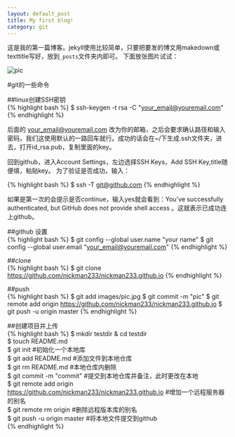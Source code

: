 ```yaml
---
layout: default_post
title: My first blog!
category: git
---
```


这是我的第一篇博客。jekyll使用比较简单，只要把要发的博文用makedown或texttitle写好，放到`_posts`文件夹内即可。
下面放张图片试试：  

[jekyll-now]: https://github.com/barryclark/jekyll-now

![pic](http://7sbplh.com1.z0.glb.clouddn.com/pic.jpg)

#git的一些命令   

##linux创建SSH密钥  
{% highlight bash %}
$ ssh-keygen -t rsa -C "your_email@youremail.com"
{% endhighlight %}

后面的 your_email@youremail.com 改为你的邮箱，之后会要求确认路径和输入密码，我们这使用默认的一路回车就行。成功的话会在~/下生成.ssh文件夹，进去，打开id_rsa.pub，复制里面的key。  

回到github，进入Account Settings，左边选择SSH Keys，Add SSH Key,title随便填，粘贴key。
为了验证是否成功，输入：  

{% highlight bash %}
$ ssh -T git@github.com
{% endhighlight %}

如果是第一次的会提示是否continue，输入yes就会看到：You've successfully authenticated, but GitHub does not provide shell access 。这就表示已成功连上github。  

##github 设置   
{% highlight bash %}
$ git config --global user.name "your name"
$ git config --global user.email "your_email@youremail.com"
{% endhighlight %}

##clone  
{% highlight bash %}
$ git clone https://github.com/nickman233/nickman233.github.io
{% endhighlight %}

##push  
{% highlight bash %}
$ git add images/pic.jpg
$ git commit -m "pic"
$ git remote add origin https://github.com/nickman233/nickman233.github.io
$ git push -u origin master
{% endhighlight %}

##创建项目并上传  
{% highlight bash %}
$ mkdir testdir & cd testdir  
$ touch README.md  
$ git init #初始化一个本地库  
$ git add README.md #添加文件到本地仓库  
$ git rm README.md  #本地仓库内删除  
$ git commit -m "commit" #提交到本地仓库并备注，此时更改在本地  
$ git remote add origin https://github.com/nickman233/nickman233.github.io #增加一个远程服务器的别名  
$ git remote rm origin #删除远程版本库的别名  
$ git push -u origin master #将本地文件提交到github  
{% endhighlight %}
